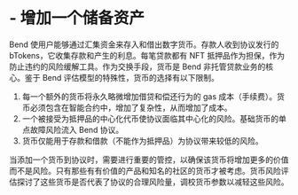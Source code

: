 # - 增加一个储备资产

Bend 使用户能够通过汇集资金来存入和借出数字货币。存款人收到协议发行的 bTokens，它收集存款和产生的利息。每笔贷款都有 NFT 抵押品作为担保，作为防止违约的风险缓解工具。作为交换手段，货币是 Bend 非托管贷款业务的核心。鉴于 Bend 评估模型的特殊性，货币的选择有以下限制。


1. 每一个额外的货币将永久略微增加借贷和偿还行为的 gas 成本（手续费）。货币必须包含在智能合约中，增加了复杂性，从而增加了成本。
2. 一个被接受为抵押品的中心化代币使协议面临其中心化的风险。基础货币的单点故障风险流入 Bend 协议。
3. 货币仅能用于存款和借款（不能作为抵押品）为协议带来较低的风险。

当添加一个货币到协议时，需要进行重要的管控，以确保该货币将增加更多的价值而不是风险。只有那些有有价值的产品和知名的社区的货币才被考虑。货币风险评估探讨了这些货币是否代表了协议的合理风险量，调校货币参数以减轻这些风险。
